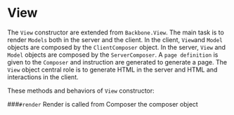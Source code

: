 View
====

The `View` constructor are extended from `Backbone.View`. The main task is to render `Models` both in the server and the client. In the client, `View`and `Model` objects are composed by the `ClientComposer` object. In the server, `View` and `Model` objects are composed by the `ServerComposer`. A `page definition` is given to the `Composer` and instruction are generated to generate a page. The `View` object central role is to generate HTML in the server and HTML and interactions in the client.

These methods and behaviors of `View` constructor:

###`#render`
Render is called from Composer the composer object

